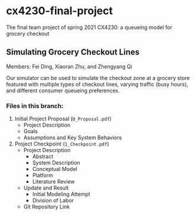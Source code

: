 # cx4230-final-project
The final team project of spring 2021 CX4230: a queueing model for grocery checkout

## Simulating Grocery Checkout Lines

Members: Fei Ding, Xiaoran Zhu, and Zhengyang Qi

Our simulator can be used to simulate the checkout zone at a grocery store featured with multiple types of checkout lines, varying traffic (busy hours), and different consumer queueing preferences.

### Files in this branch:
1. Initial Project Proposal (`0_Proposal.pdf`)
   - Project Description
   - Goals
   - Assumptions and Key System Behaviors
2. Project Checkpoint (`1_Checkpoint.pdf`)
   - Project Description
     - Abstract
     - System Description
     - Conceptual Model
     - Platform
     - Literature Review
   - Update and Result
     - Initial Modeling Attempt
     - Division of Labor
   - Git Repository Link